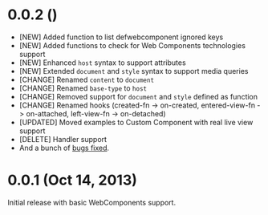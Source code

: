 # 0.0.2 ()

* [NEW] Added function to list defwebcomponent ignored keys
* [NEW] Added functions to check for Web Components technologies support
* [NEW] Enhanced `host` syntax to support attributes
* [NEW] Extended `document` and `style` syntax to support media queries
* [CHANGE] Renamed `content` to `document`
* [CHANGE] Renamed `base-type` to `host`
* [CHANGE] Removed support for `document` and `style` defined as function
* [CHANGE] Renamed hooks (created-fn -> on-created, entered-view-fn -> on-attached, left-view-fn -> on-detached)
* [UPDATED] Moved examples to Custom Component with real live view support
* [DELETE] Handler support
* And a bunch of [bugs fixed](https://github.com/jeluard/lucuma/issues?labels=bug&milestone=1&page=1&state=closed).


# 0.0.1 (Oct 14, 2013)

Initial release with basic WebComponents support.
